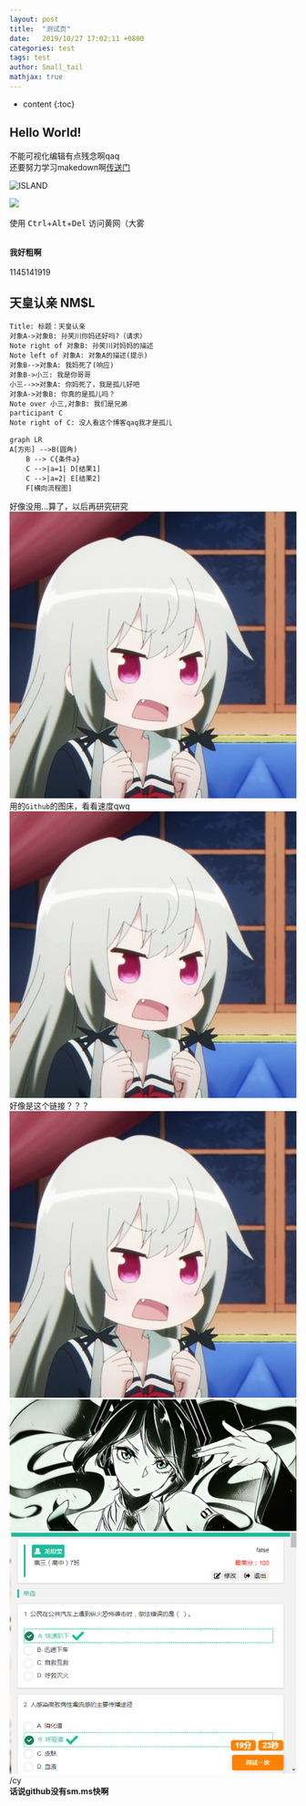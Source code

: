 ```yaml
---
layout: post
title:  "测试页"
date:   2019/10/27 17:02:11 +0800
categories: test
tags: test
author: Small_tail
mathjax: true
---
```


* content
{:toc}


## Hello World! 

不能可视化编辑有点残念啊qaq  
还要努力学习makedown啊[传送门](https://www.runoob.com/markdown/md-tutorial.html)





![ISLAND](https://i.loli.net/2019/10/03/AMaJDk6sXqiHIBY.jpg "Island")

<img src="https://i.loli.net/2019/10/03/AMaJDk6sXqiHIBY.jpg" width="50%">

使用 <kbd>Ctrl</kbd>+<kbd>Alt</kbd>+<kbd>Del</kbd> 访问黄网（大雾

<br/>**我好粗啊**</br>  
1145141919

## 天皇认亲 NM$L

```sequence
Title: 标题：天皇认亲
对象A->对象B: 孙笑川你妈还好吗?（请求）
Note right of 对象B: 孙笑川对妈妈的描述
Note left of 对象A: 对象A的描述(提示)
对象B-->对象A: 我妈死了(响应)
对象B->小三: 我是你哥哥
小三-->>对象A: 你妈死了，我是孤儿好吧
对象A->对象B: 你真的是孤儿吗？
Note over 小三,对象B: 我们是兄弟
participant C
Note right of C: 没人看这个博客qaq我才是孤儿
```
``` mermaid
graph LR
A[方形] -->B(圆角)
    B --> C{条件a}
    C -->|a=1| D[结果1]
    C -->|a=2| E[结果2]
    F[横向流程图]
```
好像没用…算了，以后再研究研究  
![test](https://github.com/Small-tailqwq/img/blob/master/0cfb0534265815ea2501336d7ad366c8.jpg)  
用的`Github`的图床，看看速度qwq  
![test](https://raw.githubusercontent.com/Small-tailqwq/img/master/0cfb0534265815ea2501336d7ad366c8.jpg)  
好像是这个链接？？？  
![wife](https://raw.githubusercontent.com/Small-tailqwq/img/master/blog/0cfb0534265815ea2501336d7ad366c8.jpg)  
![wife](https://raw.githubusercontent.com/Small-tailqwq/img/master/blog/PicsArt_10-31-10.14.08.jpg)  
![test](https://github.com/Small-tailqwq/img/raw/master/blog/%E6%8D%95%E8%8E%B7.PNG)/cy  
**话说github没有sm.ms快啊**

